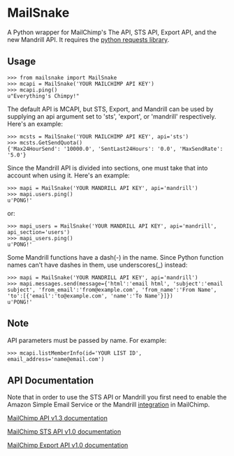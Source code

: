 MailSnake
=========

A Python wrapper for MailChimp's The API, STS API, Export API, and the
new Mandrill API. It requires the [python requests library](http://docs.python-requests.org/en/latest/index.html "Requests Documentation").

Usage
-----

	>>> from mailsnake import MailSnake
	>>> mcapi = MailSnake('YOUR MAILCHIMP API KEY')
	>>> mcapi.ping()
	u"Everything's Chimpy!"

The default API is MCAPI, but STS, Export, and Mandrill can be used by
supplying an api argument set to 'sts', 'export', or 'mandrill'
respectively. Here's an example:

	>>> mcsts = MailSnake('YOUR MAILCHIMP API KEY', api='sts')
	>>> mcsts.GetSendQuota()
    {'Max24HourSend': '10000.0', 'SentLast24Hours': '0.0', 'MaxSendRate': '5.0'}

Since the Mandrill API is divided into sections, one must take that into
account when using it. Here's an example:

	>>> mapi = MailSnake('YOUR MANDRILL API KEY', api='mandrill')
	>>> mapi.users.ping()
    u'PONG!'
    
or:

	>>> mapi_users = MailSnake('YOUR MANDRILL API KEY', api='mandrill', api_section='users')
	>>> mapi_users.ping()
    u'PONG!'

Some Mandrill functions have a dash(-) in the name. Since Python
function names can't have dashes in them, use underscores(\_) instead:

	>>> mapi = MailSnake('YOUR MANDRILL API KEY', api='mandrill')
	>>> mapi.messages.send(message={'html':'email html', 'subject':'email subject', 'from_email':'from@example.com', 'from_name':'From Name', 'to':[{'email':'to@example.com', 'name':'To Name'}]})
    u'PONG!'

Note
----

API parameters must be passed by name. For example:

	>>> mcapi.listMemberInfo(id='YOUR LIST ID', email_address='name@email.com')

API Documentation
-----------------

Note that in order to use the STS API or Mandrill you first need to
enable the Amazon Simple Email Service or the Mandrill
[integration](https://us4.admin.mailchimp.com/account/integrations/ "MailChimp Integrations")
in MailChimp.

[MailChimp API v1.3 documentation](http://apidocs.mailchimp.com/api/1.3/ "MCAPI v1.3 Documentation")

[MailChimp STS API v1.0 documentation](http://apidocs.mailchimp.com/sts/1.0/ "STS API v1.0 Documentation")

[MailChimp Export API v1.0 documentation](http://apidocs.mailchimp.com/export/1.0/ "Export API v1.0 Documentation")

